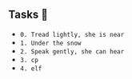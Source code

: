 ## Tasks :page_with_curl:
* `0. Tread lightly, she is near`
* `1. Under the snow`
* `2. Speak gently, she can hear`
* `3. cp`
* `4. elf`

